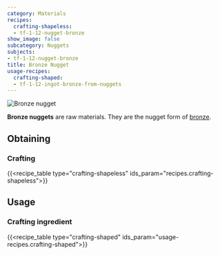 ```yaml
---
category: Materials
recipes:
  crafting-shapeless:
  - tf-1-12-nugget-bronze
show_image: false
subcategory: Nuggets
subjects:
- tf-1-12-nugget-bronze
title: Bronze Nugget
usage-recipes:
  crafting-shaped:
  - tf-1-12-ingot-bronze-from-nuggets
---
```


![Bronze nugget](/images/docs/1.12/thermal-foundation/nugget-bronze.png)


**Bronze nuggets** are raw materials. They are the nugget form of
[bronze](../bronze-ingot/).


Obtaining
---------

### Crafting
{{<recipe_table type="crafting-shapeless" ids_param="recipes.crafting-shapeless">}}


Usage
-----

### Crafting ingredient
{{<recipe_table type="crafting-shaped" ids_param="usage-recipes.crafting-shaped">}}
